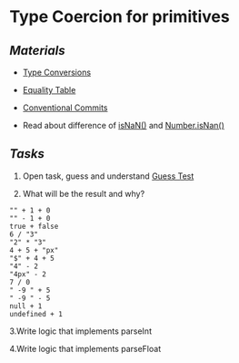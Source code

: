 # **Type Coercion for primitives**

## _Materials_

- [Type Conversions](https://javascript.info/type-conversions)
- [Equality Table](https://dorey.github.io/JavaScript-Equality-Table/)

- [Conventional Commits](https://www.conventionalcommits.org/en/v1.0.0/)
- Read about difference of [isNaN()](https://developer.mozilla.org/en-US/docs/Web/JavaScript/Reference/Global_Objects/isNaN) and [Number.isNan()](https://developer.mozilla.org/en-US/docs/Web/JavaScript/Reference/Global_Objects/Number/isNaN)

## _Tasks_

1. Open task, guess and understand
   [Guess Test](https://github.com/vre2h/test-force/tree/master/gtu-01)

2. What will be the result and why?

```JS
"" + 1 + 0
"" - 1 + 0
true + false
6 / "3"
"2" * "3"
4 + 5 + "px"
"$" + 4 + 5
"4" - 2
"4px" - 2
7 / 0
" -9 " + 5
" -9 " - 5
null + 1
undefined + 1
```

3.Write logic that implements parseInt

4.Write logic that implements parseFloat
